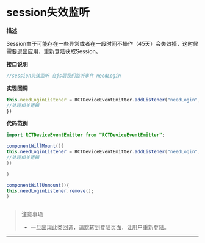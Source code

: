# session失效监听


**描述**

Session由于可能存在一些异常或者在一段时间不操作（45天）会失效掉，这时候需要退出应用，重新登陆获取Session。

**接口说明**

```js
//session失效监听 在js层我们监听事件 needLogin


```
**实现回调**

```js
this.needLoginListener = RCTDeviceEventEmitter.addListener("needLogin",()=>{
//处理相关逻辑
})
```
**代码范例**

```java
import RCTDeviceEventEmitter from "RCTDeviceEventEmitter";

componentWillMount(){
this.needLoginListener = RCTDeviceEventEmitter.addListener("needLogin",()=>{
//处理相关逻辑
})

}

componentWillUnmount(){
this.needLoginListener.remove();
}



```
>注意事项
>
> - 一旦出现此类回调，请跳转到登陆页面，让用户重新登陆。

---